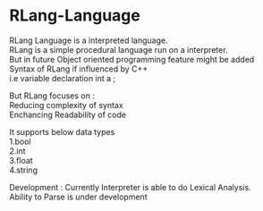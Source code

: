 # RLang-Language
RLang Language is a interpreted language.<br>
RLang is a simple procedural language run on a interpreter.<br>
But in future Object oriented programming feature might be added<br>
Syntax of RLang if influenced by C++<br>
i.e variable declaration int a ;<br>

But RLang focuses on :<br>
Reducing complexity of syntax <br>
Enchancing Readability of code<br>






 
 







It supports below data types <br>
1.bool<br>
2.int<br>
3.float<br>
4.string <br>



Development :
Currently Interpreter is able to do Lexical Analysis.<br>
Ability to Parse is under development <br>

